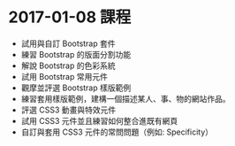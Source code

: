 # 2017-01-08 課程
- 試用與自訂 Bootstrap 套件
- 練習 Bootstrap 的版面分割功能
- 解說 Bootstrap 的色彩系統
- 試用 Bootstrap 常用元件
- 觀摩並評選 Bootstrap 樣版範例
- 練習套用樣版範例，建構一個描述某人、事、物的網站作品。
- 評選 CSS3 動畫與特效元件
- 試用 CSS3 元件並且練習如何整合進既有網頁
- 自訂與套用 CSS3 元件的常問問題（例如: Specificity）
